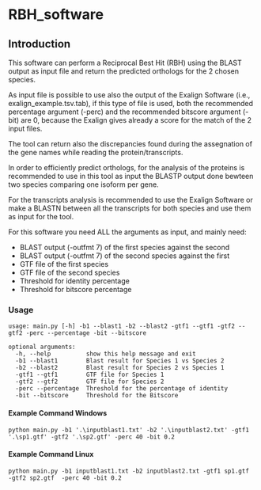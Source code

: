 # RBH_software
## Introduction

This software can perform a Reciprocal Best Hit (RBH) using the BLAST output as input file and return the predicted orthologs
for the 2 chosen species.

As input file is possible to use also the output of the Exalign Software (i.e., exalign_example.tsv.tab),
if this type of file is used, both the recommended percentage argument (-perc)
and the recommended bitscore argument (-bit) are 0, because the Exalign gives already a score for the match of the 2 input files.

The tool can return also the discrepancies found during the assegnation of the gene names while reading the protein/transcripts.

In order to efficiently predict orthologs, for the analysis of the proteins is recommended to use in this tool as input the BLASTP output 
done bewteen two species comparing one isoform per gene.

For the transcripts analysis is recommended to use the Exalign Software or make a BLASTN between all the transcripts for both species and use them
as input for the tool.

For this software you need ALL the arguments as input, and mainly need:
- BLAST output (-outfmt 7) of the first species against the second 
- BLAST output (-outfmt 7) of the second species against the first
- GTF file of the first species
- GTF file of the second species
- Threshold for identity percentage 
- Threshold for bitscore percentage


### Usage

```
usage: main.py [-h] -b1 --blast1 -b2 --blast2 -gtf1 --gtf1 -gtf2 --gtf2 -perc --percentage -bit --bitscore

optional arguments:
  -h, --help          show this help message and exit
  -b1 --blast1        Blast result for Species 1 vs Species 2
  -b2 --blast2        Blast result for Species 2 vs Species 1
  -gtf1 --gtf1        GTF file for Species 1
  -gtf2 --gtf2        GTF file for Species 2
  -perc --percentage  Threshold for the percentage of identity
  -bit --bitscore     Threshold for the Bitscore
```

 #### Example Command Windows
```
python main.py -b1 '.\inputblast1.txt' -b2 '.\inputblast2.txt' -gtf1 '.\sp1.gtf' -gtf2 '.\sp2.gtf' -perc 40 -bit 0.2
```

#### Example Command Linux
```
python main.py -b1 inputblast1.txt -b2 inputblast2.txt -gtf1 sp1.gtf  -gtf2 sp2.gtf  -perc 40 -bit 0.2
```

